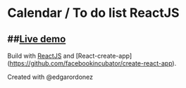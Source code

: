 # Calendar / To do list ReactJS

##[Live demo](https://jfreixa.github.io/calendar-react/)
----
Build with [ReactJS](https://github.com/facebook/react)
and [React-create-app]
(https://github.com/facebookincubator/create-react-app).

Created with @edgarordonez
